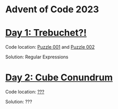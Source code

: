 # Advent of Code 2023

# [Day 1: Trebuchet?!](https://adventofcode.com/2023/day/1)
Code location: [Puzzle 001](codigo/puzzle_001.py) and [Puzzle 002](codigo/puzzle_002.py)

Solution: Regular Expressions

# [Day 2: Cube Conundrum](https://adventofcode.com/2023/day/2)
Code location: [???](codigo/???.py)

Solution: ???


